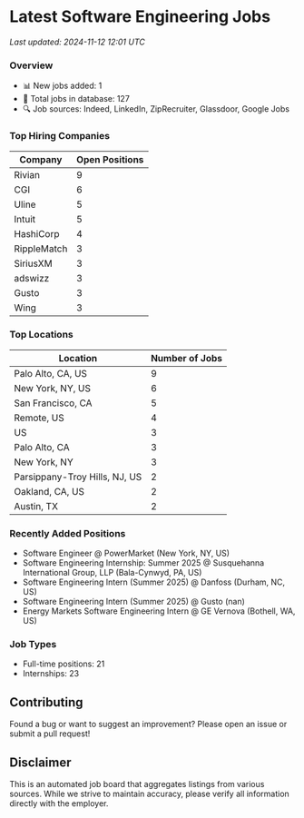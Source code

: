 # Latest Software Engineering Jobs
*Last updated: 2024-11-12 12:01 UTC*

### Overview
- 📊 New jobs added: 1
- 💼 Total jobs in database: 127
- 🔍 Job sources: Indeed, LinkedIn, ZipRecruiter, Glassdoor, Google Jobs

### Top Hiring Companies
| Company | Open Positions |
|---------|---------------|
| Rivian | 9 |
| CGI | 6 |
| Uline | 5 |
| Intuit | 5 |
| HashiCorp | 4 |
| RippleMatch | 3 |
| SiriusXM | 3 |
| adswizz | 3 |
| Gusto | 3 |
| Wing | 3 |

### Top Locations
| Location | Number of Jobs |
|----------|---------------|
| Palo Alto, CA, US | 9 |
| New York, NY, US | 6 |
| San Francisco, CA | 5 |
| Remote, US | 4 |
| US | 3 |
| Palo Alto, CA | 3 |
| New York, NY | 3 |
| Parsippany-Troy Hills, NJ, US | 2 |
| Oakland, CA, US | 2 |
| Austin, TX | 2 |

### Recently Added Positions
- Software Engineer @ PowerMarket (New York, NY, US)
- Software Engineering Internship: Summer 2025 @ Susquehanna International Group, LLP (Bala-Cynwyd, PA, US)
- Software Engineering Intern (Summer 2025) @ Danfoss (Durham, NC, US)
- Software Engineering Intern (Summer 2025) @ Gusto (nan)
- Energy Markets Software Engineering Intern @ GE Vernova (Bothell, WA, US)

### Job Types
- Full-time positions: 21
- Internships: 23

## Contributing
Found a bug or want to suggest an improvement? Please open an issue or submit a pull request!

## Disclaimer
This is an automated job board that aggregates listings from various sources. While we strive to maintain accuracy, 
please verify all information directly with the employer.
